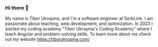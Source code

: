 ### Hi there 👋

My name is Tibor Ukropina, and I'm a software engineer at SerbLink. I am passionate about teaching, web development, and optimization. In 2023 I started my coding academy "Tibor Ukropina's Coding Academy" where I teach Angular and problem-solving skills. To learn more about me check out my website https://tiborukropina.com/

<!--
**tibor-ukropina/tibor-ukropina** is a ✨ _special_ ✨ repository because its `README.md` (this file) appears on your GitHub profile.

Here are some ideas to get you started:

- 🔭 I’m currently working on ...
- 🌱 I’m currently learning ...
- 👯 I’m looking to collaborate on ...
- 🤔 I’m looking for help with ...
- 💬 Ask me about ...
- 📫 How to reach me: ...
- 😄 Pronouns: ...
- ⚡ Fun fact: ...
-->
